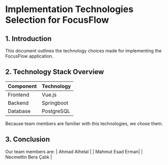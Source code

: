 # Implementation Technologies Selection for FocusFlow

## 1. Introduction

This document outlines the technology choices made for implementing the FocusFlow application.
  
## 2. Technology Stack Overview

| Component | Technology |
|-----------|------------|
| Frontend | Vue.js     |
| Backend | Springboot | 
| Database | PostgreSQL | 

Because team members are familier with this technologies, we chose them.

## 3. Conclusion
Our team members are:
| Ahmad Alhelal |
| Mahmut Esad Erman| 
| Necmettin Bera Çalık |
